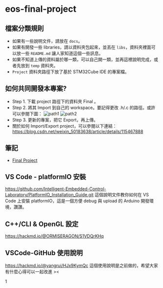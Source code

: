 # eos-final-project

## 檔案分類規則
* 如果有一些說明文件，請放在 `docs`。
* 如果有開發一些 libraries，請以資料夾包起來，並丟在 `libs`，資料夾裡面可以放一些 `README.md` 讓人家知道這個一些訊息。
* 如果不知道上傳的資料屬於哪一類，可以自己開一類，並再這裡說明完成，或者先放到 `temp` 資料夾。
* `Project` 資料夾路徑下放了基於 STM32Cube IDE 的專案檔。

## 如何共同開發本專案?
* Step 1. 下載 project 路徑下的資料夾 Final 。
* Step 2. 將其 Import 到自己的 workspace。要記得更改 .h/.c 的路徑。或許可以參閱下圖：
![path1](https://user-images.githubusercontent.com/91120147/172039307-6b28e631-e156-4276-8215-b5df5f83fb49.jpg)
![path2](https://user-images.githubusercontent.com/91120147/172039306-3398a5e5-f6af-4338-919d-7b9963dc0eba.jpg)
* Step 3. 更新的專案，把它 Export，再上傳。
* 關於如何 Import/Export project，可以參閱以下連結：
https://blog.csdn.net/weixin_50183638/article/details/115467888

## 筆記
* [Final Project](https://hackmd.io/Y4m1FCCMRH-LXG7j9WiuwA)

## VS Code - platformIO 安裝
https://github.com/Intelligent-Embedded-Control-Laboratory/PlatformIO_Installation_Guide.git
這個說明文件教你如何在 VS Code 上安裝 platformIO，這是一個方便 debug 與 upload 的 Arduino 開發環境，讚讚。

## C++/CLI & OpenGL 設定
https://hackmd.io/@ORMISERAGON/S1VDQrKHq

## VSCode-GitHub 使用說明
https://hackmd.io/@yangrui/HJx9KymQc
這個使用說明是之前做的，希望大家有什麼心得可以一起改進 ><

1
